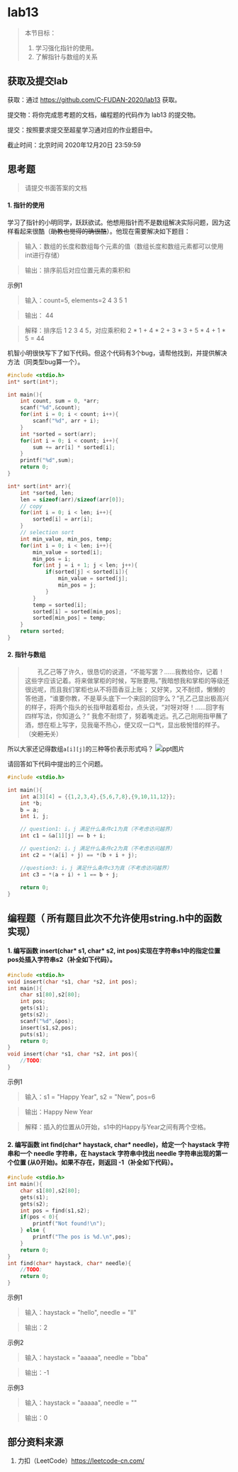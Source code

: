 # lab13

>本节目标：
>
>1. 学习强化指针的使用。
>2. 了解指针与数组的关系

获取及提交lab
-------
获取：通过 https://github.com/C-FUDAN-2020/lab13 获取。

提交物：将你完成思考题的文档，编程题的代码作为 lab13 的提交物。

提交：按照要求提交至超星学习通对应的作业题目中。

截止时间：北京时间 2020年12月20日 23:59:59

## 思考题

> 请提交书面答案的文档

#### 1. 指针的使用
学习了指针的小明同学，跃跃欲试。他想用指针而不是数组解决实际问题，因为这样看起来很酷（~~助教也觉得的确很酷~~）。他现在需要解决如下题目：

> 输入：数组的长度和数组每个元素的值（数组长度和数组元素都可以使用int进行存储）

> 输出：排序前后对应位置元素的乘积和    

示例1

> 输入：count=5, elements=2 4 3 5 1

> 输出： 44

> 解释：排序后 1 2 3 4 5，对应乘积和 2 * 1 + 4 * 2 + 3 * 3 + 5 * 4 + 1 * 5 = 44

机智小明很快写下了如下代码。但这个代码有3个bug，请帮他找到，并提供解决方法（同类型bug算一个）。

```c
#include <stdio.h>
int* sort(int*);

int main(){
    int count, sum = 0, *arr;
    scanf("%d",&count);
    for(int i = 0; i < count; i++){
        scanf("%d", arr + i);
    }
    int *sorted = sort(arr);
    for(int i = 0; i < count; i++){
        sum += arr[i] * sorted[i];
    }
    printf("%d",sum);
    return 0;
}

int* sort(int* arr){
    int *sorted, len;
    len = sizeof(arr)/sizeof(arr[0]);
    // copy
    for(int i = 0; i < len; i++){
        sorted[i] = arr[i];
    }
    // selection sort
    int min_value, min_pos, temp;
    for(int i = 0; i < len; i++){
        min_value = sorted[i];
        min_pos = i;
        for(int j = i + 1; j < len; j++){
            if(sorted[j] < sorted[i]){
                min_value = sorted[j];
                min_pos = j;
            }
        }
        temp = sorted[i];
        sorted[i] = sorted[min_pos];
        sorted[min_pos] = temp;
    }
    return sorted;
}
```
#### 2. 指针与数组
> &emsp;&emsp;孔乙己等了许久，很恳切的说道，“不能写罢？……我教给你，记着！这些字应该记着。将来做掌柜的时候，写账要用。”我暗想我和掌柜的等级还很远呢，而且我们掌柜也从不将茴香豆上账；
> 又好笑，又不耐烦，懒懒的答他道，“谁要你教，不是草头底下一个来回的回字么？”孔乙己显出极高兴的样子，将两个指头的长指甲敲着柜台，点头说，“对呀对呀！……回字有四样写法，你知道么？”
> 我愈不耐烦了，努着嘴走远。孔乙己刚用指甲蘸了酒，想在柜上写字，见我毫不热心，便又叹一口气，显出极惋惜的样子。（~~文题无关~~）

所以大家还记得数组`a[i][j]`的三种等价表示形式吗？
![ppt图片](./ppt.png)

请回答如下代码中提出的三个问题。

```c
#include <stdio.h>

int main(){
    int a[3][4] = {{1,2,3,4},{5,6,7,8},{9,10,11,12}};
    int *b;
    b = a;
    int i, j;

    // question1: i，j 满足什么条件c1为真（不考虑访问越界）
    int c1 = &a[1][j] == b + i;

    // question2: i，j 满足什么条件c2为真（不考虑访问越界）
    int c2 = *(a[i] + j) == *(b + i + j);

    //question3: i，j 满足什么条件c3为真（不考虑访问越界）
    int c3 = *(a + i) + 1 == b + j;
    
    return 0;
}
```

## 编程题（ <strong>所有题目此次不允许使用string.h中的函数实现</strong>）

#### 1. 编写函数 insert(char* s1, char* s2, int pos)实现在字符串s1中的指定位置pos处插入字符串s2（补全如下代码）。

```c
#include <stdio.h>
void insert(char *s1, char *s2, int pos);
int main(){
    char s1[80],s2[80];
    int pos;
    gets(s1);
    gets(s2);
    scanf("%d",&pos);
    insert(s1,s2,pos);
    puts(s1);
    return 0;
}
void insert(char *s1, char *s2, int pos){
    //TODO: 
}
```
示例1
> 输入：s1 = "Happy  Year", s2 = "New", pos=6

> 输出：Happy New Year

> 解释：插入的位置从0开始，s1中的Happy与Year之间有两个空格。

#### 2. 编写函数 int find(char* haystack, char* needle)，给定一个 haystack 字符串和一个 needle 字符串，在 haystack 字符串中找出 needle 字符串出现的第一个位置 (从0开始)。如果不存在，则返回  -1（补全如下代码）。

```c
#include <stdio.h>
int main(){
    char s1[80],s2[80];
    gets(s1);
    gets(s2);
    int pos = find(s1,s2);
    if(pos < 0){
        printf("Not found!\n");
    } else {
        printf("The pos is %d.\n",pos);
    }
    return 0;
}
int find(char* haystack, char* needle){
    //TODO: 
    return 0;
}
```
示例1
> 输入：haystack = "hello", needle = "ll"

> 输出：2

示例2
> 输入：haystack = "aaaaa", needle = "bba"

> 输出：-1

示例3
> 输入：haystack = "aaaaa", needle = ""

> 输出：0

## 部分资料来源

1. 力扣（LeetCode）https://leetcode-cn.com/


